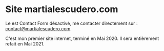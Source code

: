 # Site martialescudero.com

Le est Contact Form désactivé, me contacter directement sur : contact@martialescudero.com

C'est mon premier site internet, terminé en Mai 2020. Il sera entièrement refait en Mai 2021.
